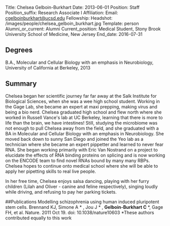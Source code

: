 Title: Chelsea Gelboin-Burkhart
Date: 2013-06-01
Position: Staff
Position_suffix: Research Associate I
Affiliation:
Email: cgelboinburkhart@ucsd.edu
Fellowship:
Headshot: /images/people/chelsea_gelboin_burkhart.jpg
Template: person
Alumni_or_current: Alumni
Current_position: Medical Student, Stony Brook University School of Medicine, New Jersey 
End_date: 2016-07-31
<!-- Status: draft -->

## Degrees
B.A., Molecular and Cellular Biology with an emphasis in Neurobiology, University of California at Berkeley, 2013<br>

## Summary
Chelsea began her scientific journey far far away at the Salk Institute for Biological Sciences, when she was a wee high school student. Working in the Gage Lab, she became an expert at maxi prepping, making virus and being a bio nerd. Chelsea graduated high school and flew north where she worked in Russell Vance's lab at UC Berkeley, learning that there is more to life than the brain, we have intestines! Still, studying the microbiome was not enough to pull Chelsea away from the field, and she graduated with a BA in Molecular and Cellular Biology with an emphasis in Neurobiology. She moved back down to sunny San Diego and joined the Yeo lab as a technician where she became an expert pippetter and learned to never fear RNA. She began working primarily with Eric Van Nostrand on a project to elucidate the effects of RNA binding proteins on splicing and is now working on the ENCODE team to find novel RNAs bound by many many RBPs. Chelsea hopes to continue onto medical school where she will be able to apply her pipetting skills to real live people. 

In her free time, Chelsea enjoys salsa dancing, playing with her furry children (Lilah and Oliver - canine and feline respectively), singing loudly while driving, and refusing to pay her parking tickets. 

##Publications
Modelling schizophrenia using human induced pluripotent stem cells. Brennand KJ, Simone A * , Jou J * , **Gelboin-Burkhart C** *, Gage FH, et al. Nature. 2011 Oct 19. doi: 10.1038/nature10603  *These authors contributed equally to this work